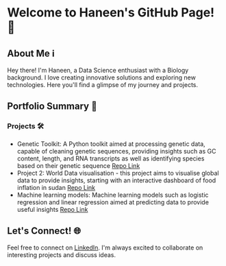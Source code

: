 # Welcome to Haneen's GitHub Page! 👋

## About Me ℹ️

Hey there! I'm Haneen, a Data Science enthusiast with a Biology background. I love creating innovative solutions and exploring new technologies. Here you'll find a glimpse of my journey and projects.


## Portfolio Summary 💼

### Projects 🛠️

- Genetic Toolkit: A Python toolkit aimed at processing genetic data, capable of cleaning genetic sequences, providing insights such as GC content, length, and RNA transcripts as well as identifying species based on their genetic sequence [Repo Link](https://github.com/haneenkheir/Portfolio/tree/main/Python%20projects/Genetic_tools)
- Project 2: World Data visualisation - this project aims to visualise global data to provide insights, starting with an interactive dashboard of food inflation in sudan [Repo Link](https://github.com/haneenkheir/Portfolio/blob/main/Data%20Visualisation/Interactive_dashboard.ipynb)
- Machine learning models: Machine learning models such as logistic regression and linear regression aimed at predicting data to provide useful insights [Repo Link](https://github.com/haneenkheir/Portfolio/tree/main/Machine%20learning%20projects)


## Let's Connect! 🌐

Feel free to connect on [LinkedIn](https://www.linkedin.com/in/haneen-kheir-948055202/). I'm always excited to collaborate on interesting projects and discuss ideas.

